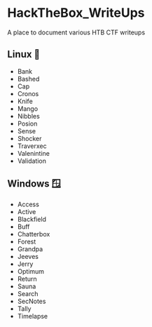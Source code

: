 # HackTheBox_WriteUps

A place to document various HTB CTF writeups

## Linux 🐧

- Bank
- Bashed
- Cap
- Cronos
- Knife
- Mango
- Nibbles
- Posion
- Sense
- Shocker
- Traverxec
- Valenintine
- Validation

## Windows 🪟

- Access
- Active
- Blackfield
- Buff
- Chatterbox
- Forest
- Grandpa
- Jeeves
- Jerry
- Optimum
- Return
- Sauna
- Search
- SecNotes
- Tally
- Timelapse
